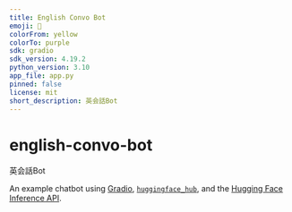 ```yaml
---
title: English Convo Bot
emoji: 💬
colorFrom: yellow
colorTo: purple
sdk: gradio
sdk_version: 4.19.2
python_version: 3.10
app_file: app.py
pinned: false
license: mit
short_description: 英会話Bot
---
```


# english-convo-bot
英会話Bot

<!-- minor change to trigger rebuild -->

An example chatbot using [Gradio](https://gradio.app), [`huggingface_hub`](https://huggingface.co/docs/huggingface_hub/v0.22.2/en/index), and the [Hugging Face Inference API](https://huggingface.co/docs/api-inference/index).
